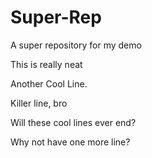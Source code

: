 # Super-Rep
A super repository for my demo

This is really neat

Another Cool Line.

Killer line, bro

Will these cool lines ever end?

Why not have one more line?
